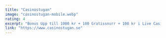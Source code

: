 ```yaml
---
title: "Casinostugan"
image: "casinostugan-mobile.webp"
rating: 4
excerpt: "Bonus Upp till 1000 kr + 100 Gratissnurr + 100 kr i Live Casino"
link: "https://www.casinostugan.se"
---
```

